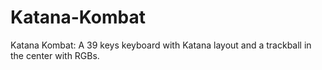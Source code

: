 # Katana-Kombat
Katana Kombat: A 39 keys keyboard with Katana layout and a trackball in the center with RGBs.
